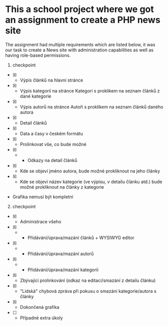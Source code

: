# This a school project where we got an assignment to create a PHP news site

The assignment had multiple requirements which are listed below, it was our task to create a News site with administration capabilities as well as having role-based permissions.

1. checkpoint

- [x] - Výpis článků na hlavní stránce
- [x] - Výpis kategorií na stránce Kategori s proklikem na seznam článků z dané kategorie
- [x] - Výpis autorů na stránce Autoři s proklikem na seznam článků daného autora
- [x] - Detail článků
- [x] - Data a časy v českém formátu
- [x] - Prolinkovat vše, co bude možné
- [x] - - Odkazy na detail článků
- [x] - Kde se objeví jméno autora, bude možné prokliknout na jeho články
- [x] - Kde se objeví název kategorie (ve výpisu, v detailu článku atd.) bude možné prokliknout na články z kategorie
- Grafika nemusí být kompletní

2. checkpoint

- [x] - Administrace všeho
- [x] - - Přidávání/úprava/mazání článků + WYSIWYG editor
- [x] - - Přidávání/úprava/mazání autorů
- [x] - - Přidávání/úprava/mazání kategorií
- [x] - Zbývající prolinkování (odkaz na editaci/smazání z detailu článku)
- [x] - "Lidská" chybová zpráva při pokusu o smazání kategorie/autora s články
- [x] - Dokončená grafika
- [ ] - Případné extra úkoly
